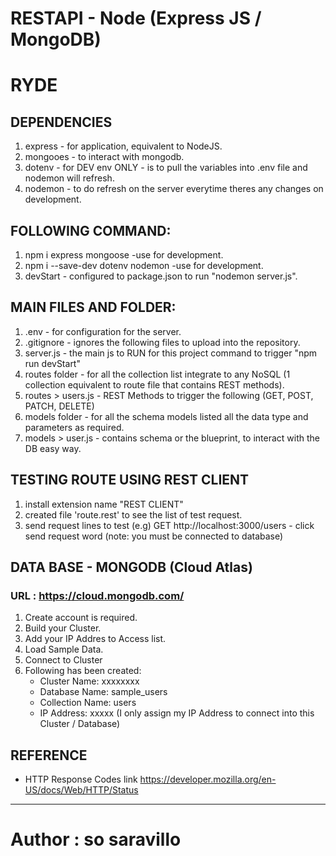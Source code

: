 # RESTAPI - Node (Express JS / MongoDB)
# RYDE 

## DEPENDENCIES
1. express - for application, equivalent to NodeJS.
2. mongooes - to interact with mongodb.
3. dotenv - for DEV env ONLY - is to pull the variables into .env file and nodemon will refresh.
4. nodemon - to do refresh on the server everytime theres any changes on development.


## FOLLOWING COMMAND:
1. npm i express mongoose -use for development.
2. npm i --save-dev dotenv nodemon -use for development.
3. devStart - configured to package.json to run "nodemon server.js".


## MAIN FILES AND FOLDER:
1. .env - for configuration for the server.
2. .gitignore - ignores the following files to upload into the repository.
3. server.js - the main js to RUN for this project command to trigger "npm run devStart"
4. routes folder - for all the collection list integrate to any NoSQL (1 collection equivalent to route file that contains REST methods).
5. routes > users.js - REST Methods to trigger the following (GET, POST, PATCH, DELETE)
6. models folder - for all the schema models listed all the data type and parameters as required.
7. models > user.js - contains schema or the blueprint, to interact with the DB easy way.


## TESTING ROUTE USING REST CLIENT
1. install extension name "REST CLIENT"
2. created file 'route.rest' to see the list of test request.
3. send request lines to test
(e.g) GET http://localhost:3000/users - click send request word (note: you must be connected to database)

## DATA BASE - MONGODB (Cloud Atlas)
### URL : https://cloud.mongodb.com/
1. Create account is required.
2. Build your Cluster.
3. Add your IP Addres to Access list.
4. Load Sample Data. 
5. Connect to Cluster
6. Following has been created:
    - Cluster Name: xxxxxxxx
    - Database Name: sample_users
    - Collection Name: users
    - IP Address: xxxxx (I only assign my IP Address to connect into this Cluster / Database)

## REFERENCE
- HTTP Response Codes link
https://developer.mozilla.org/en-US/docs/Web/HTTP/Status


----------------
# Author : so saravillo